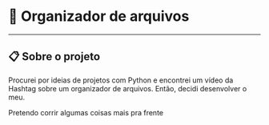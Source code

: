 # 📂 Organizador de arquivos
---
## 📋 Sobre o projeto
Procurei por ideias de projetos com Python e encontrei um vídeo da Hashtag sobre um organizador de arquivos. Então, decidi desenvolver o meu.

Pretendo corrir algumas coisas mais pra frente